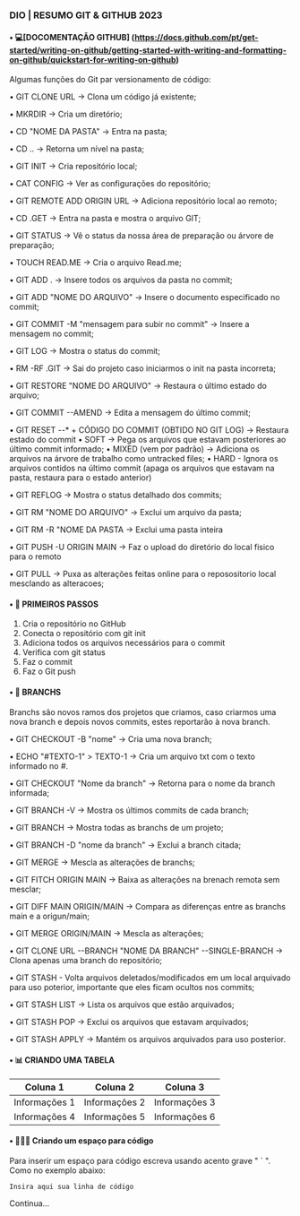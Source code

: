 ### DIO | RESUMO GIT & GITHUB 2023

#### • 💻[DOCOMENTAÇÃO GITHUB] (https://docs.github.com/pt/get-started/writing-on-github/getting-started-with-writing-and-formatting-on-github/quickstart-for-writing-on-github)

Algumas funções do Git par versionamento de código:

• GIT CLONE URL -> Clona um código já existente;

• MKRDIR -> Cria um diretório;

• CD "NOME DA PASTA" -> Entra na pasta;

• CD .. ->  Retorna um nível na pasta;

• GIT INIT -> Cria repositório local;

• CAT CONFIG -> Ver as configurações do repositório;

• GIT REMOTE ADD ORIGIN URL -> Adiciona repositório local ao remoto;

• CD .GET -> Entra na pasta e mostra o arquivo GIT;

• GIT STATUS ->  Vê o status da nossa área de preparação ou árvore de preparação;

• TOUCH READ.ME -> Cria o arquivo Read.me;

• GIT ADD . -> Insere todos os arquivos da pasta no commit;

• GIT ADD "NOME DO ARQUIVO" -> Insere o documento especificado no commit;

• GIT COMMIT -M "mensagem para subir no commit" -> Insere a mensagem no commit;

• GIT LOG ->  Mostra o status do commit;

• RM -RF .GIT -> Sai do projeto caso iniciarmos o init na pasta incorreta;

• GIT RESTORE "NOME DO ARQUIVO" -> Restaura o último estado do arquivo;

• GIT COMMIT --AMEND -> Edita a mensagem do último commit;

• GIT RESET --* + CÓDIGO DO COMMIT (OBTIDO NO GIT LOG) -> Restaura estado do commit
    • SOFT -> Pega os arquivos que estavam posteriores ao último commit informado;
    • MIXED (vem por padrão) -> Adiciona os arquivos na árvore de trabalho como untracked files;
    • HARD - Ignora os arquivos contidos na último commit (apaga os arquivos que estavam na pasta, restaura para o estado anterior)

• GIT REFLOG -> Mostra o status detalhado dos commits;

• GIT RM "NOME DO ARQUIVO" -> Exclui um arquivo da pasta;

• GIT RM -R "NOME DA PASTA -> Exclui uma pasta inteira

• GIT PUSH -U ORIGIN MAIN -> Faz o upload do diretório do local fisico para o remoto

• GIT PULL -> Puxa as alterações feitas online para o reposositorio local mesclando as alteracoes;

#### • 🦉 PRIMEIROS PASSOS

 1. Cria o repositório no GitHub
 2. Conecta o repositório com git init
 3. Adiciona todos os arquivos necessários para o commit
 4. Verifica com git status
 5. Faz o commit
 6. Faz o Git push

 #### • 👾 BRANCHS

 Branchs são novos ramos dos projetos que criamos, caso criarmos uma nova branch e depois novos commits, estes reportarão à nova branch.

 • GIT CHECKOUT -B "nome" -> Cria uma nova branch;

 • ECHO "#TEXTO-1" > TEXTO-1 -> Cria um arquivo txt com o texto informado no #.

 • GIT CHECKOUT "Nome da branch" -> Retorna para o nome da branch informada;

 • GIT BRANCH -V -> Mostra os últimos commits de cada branch;

 • GIT BRANCH -> Mostra todas as branchs de um projeto;

 • GIT BRANCH -D "nome da branch" -> Exclui a branch citada;

 • GIT MERGE -> Mescla as alterações de branchs;

• GIT FITCH ORIGIN MAIN -> Baixa as alterações na brenach remota sem mesclar;

• GIT DIFF MAIN ORIGIN/MAIN -> Compara as diferenças entre as branchs main e a origun/main;

• GIT MERGE ORIGIN/MAIN -> Mescla as alterações;

• GIT CLONE URL --BRANCH "NOME DA BRANCH" --SINGLE-BRANCH -> Clona apenas uma branch do repositório;

• GIT STASH - Volta arquivos deletados/modificados em um local arquivado para uso poterior, importante que eles ficam ocultos nos commits;

• GIT STASH LIST -> Lista os arquivos que estão arquivados;

• GIT STASH POP -> Exclui os arquivos que estavam arquivados;

• GIT STASH APPLY -> Mantém os arquivos arquivados para uso posterior.

#### • 📊 CRIANDO UMA TABELA

| Coluna 1 | Coluna 2 | Coluna 3 |
|-------| ----- | ------- |
| Informações 1 | Informações 2 | Informações 3 |
| Informações 4 | Informações 5 | Informações 6 |

#### • 👨🏼‍💻 Criando um espaço para código

Para inserir um espaço para código escreva usando acento grave " ` ". Como no exemplo abaixo:

````
Insira aqui sua linha de código
````
Continua...
